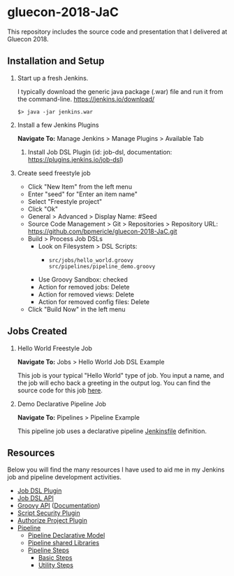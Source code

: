 # gluecon-2018-JaC
This repository includes the source code and presentation that I delivered at Gluecon 2018.

## Installation and Setup
1. Start up a fresh Jenkins.

    I typically download the generic java package (.war) file and run it from the command-line. https://jenkins.io/download/

    ```
    $> java -jar jenkins.war
    ```

2. Install a few Jenkins Plugins

    **Navigate To:** Manage Jenkins > Manage Plugins > Available Tab

    1. Install Job DSL Plugin (id: job-dsl, documentation: https://plugins.jenkins.io/job-dsl)

3. Create seed freestyle job

    - Click "New Item" from the left menu
    - Enter "seed" for "Enter an item name"
    - Select "Freestyle project"
    - Click "Ok"
    - General > Advanced > Display Name: #Seed
    - Source Code Management > Git > Repositories > Repository URL: https://github.com/bpmericle/gluecon-2018-JaC.git
    - Build > Process Job DSLs
        - Look on Filesystem > DSL Scripts:
          - ```
            src/jobs/hello_world.groovy
            src/pipelines/pipeline_demo.groovy
            ```
        - Use Groovy Sandbox: checked
        - Action for removed jobs: Delete
        - Action for removed views: Delete
        - Action for removed config files: Delete
    - Click "Build Now" in the left menu

## Jobs Created
1. Hello World Freestyle Job

    **Navigate To:** Jobs > Hello World Job DSL Example

    This job is your typical "Hello World" type of job. You input a name, and the job will echo back a greeting in the output log. You can find the source code for this job [here](src/jobs/hello_world.groovy).

2. Demo Declarative Pipeline Job

    **Navigate To:** Pipelines > Pipeline Example

    This pipeline job uses a declarative pipeline [Jenkinsfile](src/pipelines/Jenkinsfile) definition.

## Resources
Below you will find the many resources I have used to aid me in my Jenkins job and pipeline development activities.

- [Job DSL Plugin](https://github.com/jenkinsci/job-dsl-plugin/wiki)
- [Job DSL API](https://jenkinsci.github.io/job-dsl-plugin/)
- [Groovy API](http://groovy-lang.org/gdk.html) ([Documentation](http://groovy-lang.org/documentation.html))
- [Script Security Plugin](https://wiki.jenkins.io/display/JENKINS/Script+Security+Plugin)
- [Authorize Project Plugin](https://wiki.jenkins.io/display/JENKINS/Authorize+Project+plugin)
- [Pipeline](https://jenkins.io/doc/book/pipeline/)
    - [Pipeline Declarative Model](https://github.com/jenkinsci/pipeline-model-definition-plugin/wiki/getting-started)
    - [Pipeline shared Libraries](https://jenkins.io/doc/book/pipeline/shared-libraries/)
    - [Pipeline Steps](https://jenkins.io/doc/pipeline/steps/)
        - [Basic Steps](https://jenkins.io/doc/pipeline/steps/workflow-basic-steps/)
        - [Utility Steps](https://jenkins.io/doc/pipeline/steps/pipeline-utility-steps/)
